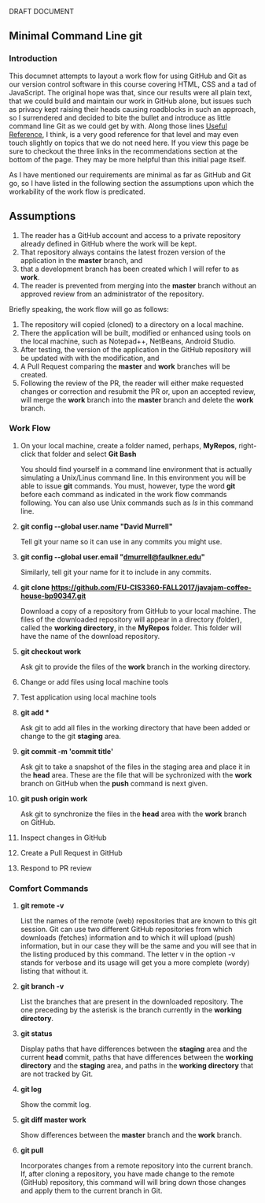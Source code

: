 DRAFT DOCUMENT
## Minimal Command Line git
### Introduction
This documnet attempts to layout a work flow for using GitHub and Git as our version control software in this course covering HTML, CSS
and a tad of JavaScript. The original hope was that, since our results were all plain text, that we could build and maintain our work in
GitHub alone, but issues such as privacy kept raising their heads causing roadblocks in such an approach, so I surrendered and 
decided to bite the bullet and introduce as little command line Git as we could get by with. Along those lines 
[Useful Reference](https://github.com/GarageGames/Torque2D/wiki/Cloning-the-repo-and-working-with-Git), I think, is a very good reference for that level and may even touch slightly on topics that we do not need here. If you view this page be sure to checkout the 
three links in the recommendations section at the bottom of the page. They may be more helpful than this initial page itself.  

As I have mentioned our requirements are minimal as far as GitHub and Git go, so I have listed in the following section the assumptions upon which the workability of the work flow is predicated.  
## Assumptions

1. The reader has a GitHub account and access to a private repository already defined in GitHub where the work will be kept. 
1. That repository always contains the latest frozen version of the application in the **master** branch, and
1. that a development branch has been created which I will refer to as **work**.
1. The reader is prevented from merging into the **master** branch without an approved review from an administrator of the repository.  

Briefly speaking, the work flow will go as follows:
1. The repository will copied (cloned) to a directory on a local machine.
1. There the application will be built, modified or enhanced using tools on the local machine, such as Notepad++, NetBeans, Android Studio.
1. After testing, the version of the application in the GitHub repository will be updated with with the modification, and
1. A Pull Request comparing the **master** and **work** branches will be created.
1. Following the review of the PR, the reader will either make requested changes or correction and resubmit the PR or, upon an 
accepted review, will merge the **work** branch into the **master** branch and delete the **work** branch.

### Work Flow
1. On your local machine, create a folder named, perhaps, **MyRepos**, right-click that folder and select **Git Bash**

   You should find yourself in a command line environment that is actually simulating a Unix/Linus command line. In this environment 
   you will be able to issue **git** commands. You must, however, type the word **git** before each command as indicated in the 
   work flow commands following. You can also use Unix commands such as *ls* in this command line. 

1. **git config --global user.name "David Murrell"**

   Tell git your name so it can use in any commits you might use. 
   
1. **git config --global user.email "dmurrell@faulkner.edu"**

   Similarly, tell git your name for it to include in any commits. 
   
1. **git clone https://github.com/FU-CIS3360-FALL2017/javajam-coffee-house-bp90347.git**  

   Download a copy of a repository from GitHub to your local machine. The files of the downloaded repository will appear in a
   directory (folder), called the **working directory**, in the **MyRepos** folder. This folder will have the name of the download       repository. 
   
1. **git checkout work**  
   
   Ask git to provide the files of the **work** branch in the working directory.
   
1. Change or add files using local machine tools
1. Test application using local machine tools
1. **git add \***  

   Ask git to add all files in the working directory that have been added or change to the git **staging** area.
   
1. **git commit -m 'commit title'**  

   Ask git to take a snapshot of the files in the staging area and place it in the **head** area. These are the file that will
   be sychronized with the **work** branch on GitHub when the **push** command is next given.
   
1. **git push origin work**

   Ask git to synchronize the files in the **head** area with the **work** branch on GitHub.
   
1. Inspect changes in GitHub
1. Create a Pull Request in GitHub
1. Respond to PR review

### Comfort Commands

1. **git remote -v**

   List the names of the remote (web) repositories that are known to this git session. Git can use two different GitHub repositories
   from which downloads (fetches) information and to which it will upload (push) information, but in our case they will be the
   same and you will see that in the listing produced by this command. The letter v in the option -v stands for verbose and its
   usage will get you a more complete (wordy) listing that without it.

1. **git branch -v** 

   List the branches that are present in the downloaded repository. The one preceding by the asterisk is the branch currently
   in the **working directory**.
   
1. **git status**

   Display paths that have differences between the **staging** area and the current **head** commit, paths that have differences
   between the **working directory** and the **staging** area, and paths in the **working directory** that are not tracked by Git.
   
1. **git log**

   Show the commit log.
   
1. **git diff master work**

   Show differences between the **master** branch and the **work** branch. 
   
1. **git pull**

   Incorporates changes from a remote repository into the current branch. If, after cloning a repository, you have made change to
   the remote (GitHub) repository, this command will will bring down those changes and apply them to the current branch in Git.
   
